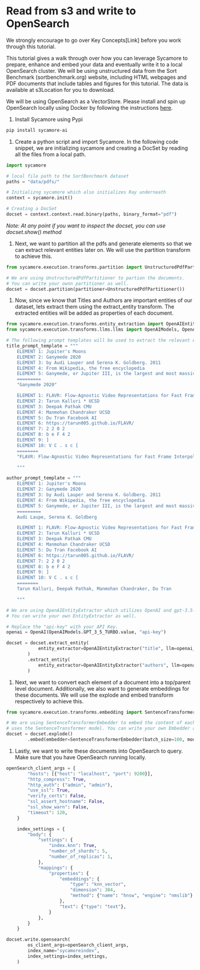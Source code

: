 # Read from s3 and write to OpenSearch


We strongly encourage to go over Key Concepts[Link] before you work through this tutorial. 

This tutorial gives a walk through over how you can leverage Sycamore to prepare, enhance and embed your data and eventually write it to a local OpenSearch cluster. We will be using unstructured data from the Sort Benchmark (sortbenchmark.org) website, including HTML webpages and PDF documents that include tables and figures for this tutorial. The data is available at s3Location for you to download. 

We will be using OpenSearch as a VectorStore. Please install and spin up OpenSearch locally using Docker by following the instructions [here](https://opensearch.org/docs/latest/install-and-configure/install-opensearch/docker/).

1. Install Sycamore using Pypi

```bash
pip install sycamore-ai
```

1. Create a python script and import Sycamore. In the following code snippet, we are initializing sycamore and creating a DocSet by reading all the files from a local path. 

```python
import sycamore

# local file path to the SortBenchmark dataset
paths = "data/pdfs/"

# Initializng sycamore which also initializes Ray underneath
context = sycamore.init()

# Creating a DocSet 
docset = context.context.read.binary(paths, binary_format="pdf")
```

*Note: At any point if you want to inspect the docset, you can use docset.show() method*

1. Next, we want to partition all the pdfs and generate elements so that we can extract relevant entities later on. We will use the partition transform to achieve this.

```python
from sycamore.execution.transforms.partition import UnstructuredPdfPartitioner

# We are using UnstructuredPdfPartitioner to partion the documents.
# You can write your ownn partitioner as well. 
docset = docset.partition(partitioner=UnstructuredPdfPartitioner())
```

1. Now, since we know that Titles and Authors are important entities of our dataset, lets extract them using the extract_entity transform. The extracted entities will be added as properties of each document.

```python
from sycamore.execution.transforms.entity_extraction import OpenAIEntityExtractor
from sycamore.execution.transforms.llms.llms import OpenAIModels, OpenAI

# The following prompt templates will be used to extract the relevant entities 
title_prompt_template = """
    ELEMENT 1: Jupiter's Moons
    ELEMENT 2: Ganymede 2020
    ELEMENT 3: by Audi Lauper and Serena K. Goldberg. 2011
    ELEMENT 4: From Wikipedia, the free encyclopedia
    ELEMENT 5: Ganymede, or Jupiter III, is the largest and most massive natural satellite of Jupiter as well as in the Solar System, being a planetary-mass moon. It is the largest Solar System object without an atmosphere, despite being the only moon of the Solar System with a magnetic field. Like Titan, it is larger than the planet Mercury, but has somewhat less surface gravity than Mercury, Io or the Moon.
    =========
    "Ganymede 2020"

    ELEMENT 1: FLAVR: Flow-Agnostic Video Representations for Fast Frame Interpolation
    ELEMENT 2: Tarun Kalluri * UCSD
    ELEMENT 3: Deepak Pathak CMU
    ELEMENT 4: Manmohan Chandraker UCSD
    ELEMENT 5: Du Tran Facebook AI
    ELEMENT 6: https://tarun005.github.io/FLAVR/
    ELEMENT 7: 2 2 0 2
    ELEMENT 8: b e F 4 2
    ELEMENT 9: ]
    ELEMENT 10: V C . s c [
    ========
    "FLAVR: Flow-Agnostic Video Representations for Fast Frame Interpolation"

    """

author_prompt_template = """
    ELEMENT 1: Jupiter's Moons
    ELEMENT 2: Ganymede 2020
    ELEMENT 3: by Audi Lauper and Serena K. Goldberg. 2011
    ELEMENT 4: From Wikipedia, the free encyclopedia
    ELEMENT 5: Ganymede, or Jupiter III, is the largest and most massive natural satellite of Jupiter as well as in the Solar System, being a planetary-mass moon. It is the largest Solar System object without an atmosphere, despite being the only moon of the Solar System with a magnetic field. Like Titan, it is larger than the planet Mercury, but has somewhat less surface gravity than Mercury, Io or the Moon.
    =========
    Audi Laupe, Serena K. Goldberg

    ELEMENT 1: FLAVR: Flow-Agnostic Video Representations for Fast Frame Interpolation
    ELEMENT 2: Tarun Kalluri * UCSD
    ELEMENT 3: Deepak Pathak CMU
    ELEMENT 4: Manmohan Chandraker UCSD
    ELEMENT 5: Du Tran Facebook AI
    ELEMENT 6: https://tarun005.github.io/FLAVR/
    ELEMENT 7: 2 2 0 2
    ELEMENT 8: b e F 4 2
    ELEMENT 9: ]
    ELEMENT 10: V C . s c [
    ========
    Tarun Kalluri, Deepak Pathak, Manmohan Chandraker, Du Tran

    """

# We are using OpenAIEntityExtractor which utilizes OpenAI and gpt-3.5-turbo model.
# You can write your own EntityExtractor as well.

# Replace the "api-key" with your API Key.
openai = OpenAI(OpenAIModels.GPT_3_5_TURBO.value, "api-key")

docset = docset.extract_entity(
            entity_extractor=OpenAIEntityExtractor("title", llm=openai_llm, prompt_template=title_prompt_template)
        )
        .extract_entity(
            entity_extractor=OpenAIEntityExtractor("authors", llm=openai_llm, prompt_template=author_prompt_template)
        )
```

1. Next, we want to convert each element of a document into a top/parent level document. Additionally, we also want to generate embeddings for these documents. We will use the explode and embed transform respectively to achieve this.

```python
from sycamore.execution.transforms.embedding import SentenceTransformerEmbedder

# We are using SentenceTransformerEmbedder to embed the content of each document; which
# uses the SentenceTransformer model. You can write your own Embedder as well.
docset = docset.explode()
		.embed(embedder=SentenceTransformerEmbedder(batch_size=100, model_name="sentence-transformers/all-MiniLM-L6-v2")
```

1. Lastly, we want to write these documents into OpenSearch to query. Make sure that you have OpenSearch running locally.

```python
openSearch_client_args = {
        "hosts": [{"host": "localhost", "port": 9200}],
        "http_compress": True,
        "http_auth": ("admin", "admin"),
        "use_ssl": True,
        "verify_certs": False,
        "ssl_assert_hostname": False,
        "ssl_show_warn": False,
        "timeout": 120,
    }

    index_settings = {
        "body": {
            "settings": {
                "index.knn": True,
                "number_of_shards": 5,
                "number_of_replicas": 1,
            },
            "mappings": {
                "properties": {
                    "embeddings": {
                        "type": "knn_vector",
                        "dimension": 384,
                        "method": {"name": "hnsw", "engine": "nmslib"},
                    },
                    "text": {"type": "text"},
                }
            },
        }
    }

docset.write.opensearch(
        os_client_args=openSearch_client_args,
        index_name="sycamoreindex",
        index_settings=index_settings,
    )
```